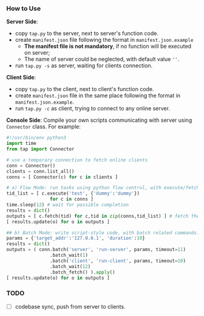 ### How to Use

**Server Side**:
- copy `tap.py` to the server, next to server's function code.
- create `manifest.json` file following the format in `manifest.json.example`
  - **The manifest file is not mandatory**, if no function will be executed on server;
  - The name of server could be neglected, with default value `''`.
- run `tap.py -s` as server, waiting for clients connection.

**Client Side**:
- copy `tap.py` to the client, next to client's function code.
- create `manifest.json` file in the same place following the format in `manifest.json.example`.
- run `tap.py -c` as client, trying to connect to any online server.

**Console Side**:
Compile your own scripts communicating with server using `Connector` class. For example:

```python
#!/usr/bin/env python3
import time
from tap import Connector

# use a temporary connection to fetch online clients
conn = Connector()
clients = conn.list_all()
conns = [ Connector(c) for c in clients ]

# a) Flow Mode: run tasks using python flow control, with execute/fetch.
tid_list = [ c.execute('test', {'dummy':'dummy'})
                for c in conns ]
time.sleep(12) # wait for possible completion
results = dict()
outputs = [ c.fetch(tid) for c,tid in zip(conns,tid_list) ] # fetch the results
[ results.update(o) for o in outputs ]

## b) Batch Mode: write script-style code, with batch related commands.
params = {'target_addr':'127.0.0.1', 'duration':10}
results = dict()
outputs = ( conn.batch('server', 'run-server', params, timeout=11)
                .batch_wait(1)
                .batch('client', 'run-client', params, timeout=10)
                .batch_wait(12)
                .batch_fetch() ).apply()
[ results.update(o) for o in outputs ]
```

### TODO
- [ ] codebase sync, push from server to clients.
